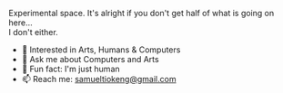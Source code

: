 Experimental space. It's alright if you don't get half of what is going on here...<br>I don't either.

- 🔭 Interested in Arts, Humans & Computers
- 💬 Ask me about Computers and Arts
- 🌱 Fun fact: I'm just human
- 📫 Reach me: samueltiokeng@gmail.com

